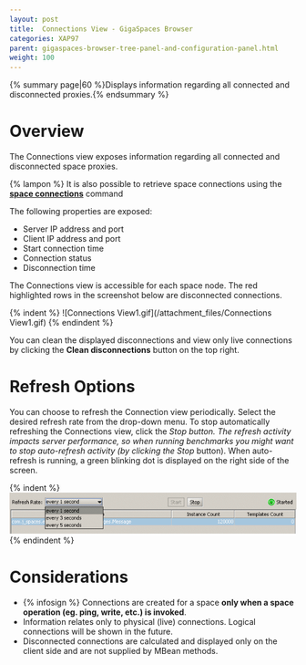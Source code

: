 ```yaml
---
layout: post
title:  Connections View - GigaSpaces Browser
categories: XAP97
parent: gigaspaces-browser-tree-panel-and-configuration-panel.html
weight: 100
---
```


{% summary page|60 %}Displays information regarding all connected and disconnected proxies.{% endsummary %}

# Overview

The Connections view exposes information regarding all connected and disconnected space proxies.

{% lampon %} It is also possible to retrieve space connections using the **[space connections](./space-connections---gigaspaces-cli.html)** command

The following properties are exposed:

- Server IP address and port
- Client IP address and port
- Start connection time
- Connection status
- Disconnection time

The Connections view is accessible for each space node. The red highlighted rows in the screenshot below are disconnected connections.

{% indent %}
![Connections View1.gif](/attachment_files/Connections View1.gif)
{% endindent %}

You can clean the displayed disconnections and view only live connections by clicking the **Clean disconnections** button on the top right.

# Refresh Options

You can choose to refresh the Connection view periodically. Select the desired refresh rate from the drop-down menu. To stop automatically refreshing the Connections view, click the **Stop* button. The refresh activity impacts server performance, so when running benchmarks you might want to stop auto-refresh activity (by clicking the *Stop** button). When auto-refresh is running, a green blinking dot is displayed on the right side of the screen.

{% indent %}
![GMC_space_x_RefreshRate_area_TopRight_6.0.gif](/attachment_files/GMC_space_x_RefreshRate_area_TopRight_6.0.gif)
{% endindent %}

# Considerations

- {% infosign %} Connections are created for a space **only when a space operation (eg. ping, write, etc.) is invoked**.
- Information relates only to physical (live) connections. Logical connections will be shown in the future.
- Disconnected connections are calculated and displayed only on the client side and are not supplied by MBean methods.

